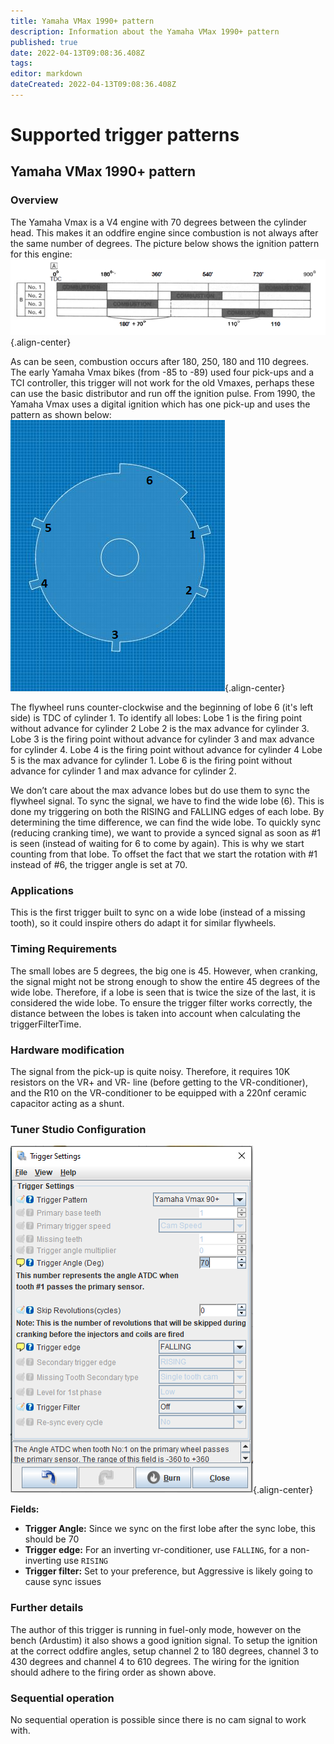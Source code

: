 ```yaml
---
title: Yamaha VMax 1990+ pattern
description: Information about the Yamaha VMax 1990+ pattern
published: true
date: 2022-04-13T09:08:36.408Z
tags: 
editor: markdown
dateCreated: 2022-04-13T09:08:36.408Z
---
```


# Supported trigger patterns
## Yamaha VMax 1990+ pattern
### Overview

The Yamaha Vmax is a V4 engine with 70 degrees between the cylinder head. This makes it an oddfire engine since combustion is not always after the same number of degrees. The picture below shows the ignition pattern for this engine:
![vmax.png](/img/decoders/vmax.png){.align-center}

As can be seen, combustion occurs after 180, 250, 180 and 110 degrees.
The early Yamaha Vmax bikes (from -85 to -89) used four pick-ups and a TCI controller, this trigger will not work for the old Vmaxes, perhaps these can use the basic distributor and run off the ignition pulse. From 1990, the Yamaha Vmax uses a digital ignition which has one pick-up and uses the pattern as shown below:
![vmax2.png](/img/decoders/vmax2.png){.align-center}

The flywheel runs counter-clockwise and the beginning of lobe 6 (it's left side) is TDC of cylinder 1. To identify all lobes:
Lobe 1 is the firing point without advance for cylinder 2
Lobe 2 is the max advance for cylinder 3.
Lobe 3 is the firing point without advance for cylinder 3 and max advance for cylinder 4.
Lobe 4 is the firing point without advance for cylinder 4
Lobe 5 is the max advance for cylinder 1.
Lobe 6 is the firing point without advance for cylinder 1 and max advance for cylinder 2.

We don’t care about the max advance lobes but do use them to sync the flywheel signal.
To sync the signal, we have to find the wide lobe (6). This is done my triggering on both the RISING and FALLING edges of each lobe. By determining the time difference, we can find the wide lobe. To quickly sync (reducing cranking time), we want to provide a synced signal as soon as #1 is seen (instead of waiting for 6 to come by again). This is why we start counting from that lobe. To offset the fact that we start the rotation with #1 instead of #6, the trigger angle is set at 70.


### Applications

This is the first trigger built to sync on a wide lobe (instead of a missing tooth), so it could inspire others do adapt it for similar flywheels.

### Timing Requirements

The small lobes are 5 degrees, the big one is 45. However, when cranking, the signal might not be strong enough to show the entire 45 degrees of the wide lobe. Therefore, if a lobe is seen that is twice the size of the last, it is considered the wide lobe.
To ensure the trigger filter works correctly, the distance between the lobes is taken into account when calculating the triggerFilterTime.

### Hardware modification

The signal from the pick-up is quite noisy. Therefore, it requires 10K resistors on the VR+ and VR- line (before getting to the VR-conditioner), and the R10 on the VR-conditioner to be equipped with a 220nf ceramic capacitor acting as a shunt.

### Tuner Studio Configuration
![vmax3.png](/img/decoders/vmax3.png){.align-center}

**Fields:**

  - **Trigger Angle:** Since we sync on the first lobe after the sync lobe, this should be 70
  - **Trigger edge:** For an inverting vr-conditioner, use `FALLING`, for a non-inverting use `RISING`
  - **Trigger filter:** Set to your preference, but Aggressive is likely going to cause sync issues

### Further details

The author of this trigger is running in fuel-only mode, however on the bench (Ardustim) it also shows a good ignition signal. To setup the ignition at the correct oddfire angles, setup channel 2 to 180 degrees, channel 3 to 430 degrees and channel 4 to 610 degrees. The wiring for the ignition should adhere to the firing order as shown above.

### Sequential operation

No sequential operation is possible since there is no cam signal to work with.

